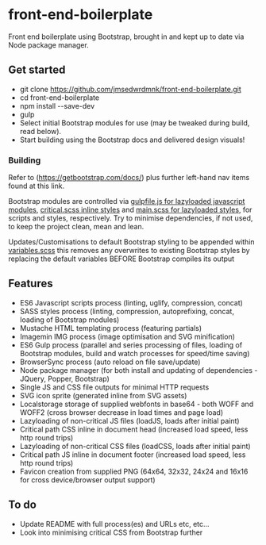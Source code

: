 # front-end-boilerplate
Front end boilerplate using Bootstrap, brought in and kept up to date via Node package manager.

## Get started
* git clone https://github.com/jmsedwrdmnk/front-end-boilerplate.git
* cd front-end-boilerplate
* npm install --save-dev
* gulp
* Select initial Bootstrap modules for use (may be tweaked during build, read below).
* Start building using the Bootstrap docs and delivered design visuals!

### Building
Refer to (https://getbootstrap.com/docs/) plus further left-hand nav items found at this link.

Bootstrap modules are controlled via [gulpfile.js for lazyloaded javascript modules](https://github.com/jmsedwrdmnk/front-end-boilerplate/blob/master/gulpfile.babel.js), [critical.scss inline styles](https://github.com/jmsedwrdmnk/front-end-boilerplate/blob/master/src/scss/critical.scss) and [main.scss for lazyloaded styles](https://github.com/jmsedwrdmnk/front-end-boilerplate/blob/master/src/scss/main.scss), for scripts and styles, respectively. Try to minimise dependencies, if not used, to keep the project clean, mean and lean.

Updates/Customisations to default Bootstrap styling to be appended within [variables.scss](https://github.com/jmsedwrdmnk/front-end-boilerplate/blob/master/src/scss/variables.scss) this removes any overwrites to existing Bootstrap styles by replacing the default variables BEFORE Bootstrap compiles its output

## Features
* ES6 Javascript scripts process (linting, uglify, compression, concat)
* SASS styles process (linting, compression, autoprefixing, concat, loading of Bootstrap modules)
* Mustache HTML templating process (featuring partials)
* Imagemin IMG process (image optimisation and SVG minification)
* ES6 Gulp process (parallel and series processing of files, loading of Bootstrap modules, build and watch processes for speed/time saving)
* BrowserSync process (auto reload on file save/update)
* Node package manager (for both install and updating of dependencies - JQuery, Popper, Bootstrap)
* Single JS and CSS file outputs for minimal HTTP requests
* SVG icon sprite (generated inline from SVG assets)
* Localstorage storage of supplied webfonts in base64 - both WOFF and WOFF2 (cross browser decrease in load times and page load)
* Lazyloading of non-critical JS files (loadJS, loads after initial paint)
* Critical path CSS inline in document head (increased load speed, less http round trips)
* Lazyloading of non-critical CSS files (loadCSS, loads after initial paint)
* Critical path JS inline in document footer (increased load speed, less http round trips)
* Favicon creation from supplied PNG (64x64, 32x32, 24x24 and 16x16 for cross device/browser output support)

## To do
* Update README with full process(es) and URLs etc, etc...
* Look into minimising critical CSS from Bootstrap further
